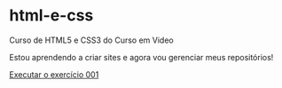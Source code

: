 # html-e-css
 Curso de HTML5 e CSS3 do Curso em Video

Estou aprendendo a criar sites e agora vou gerenciar meus repositórios!

<a href="https://felipecamillo.github.io/html-e-css/exercicios/ex001/index.html" target="_blank"> Executar o exercício 001</a>